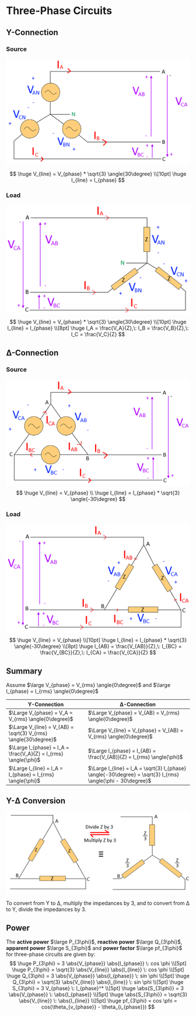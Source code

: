 # Three-Phase Circuits

## Y-Connection

### Source

![3 Phase Y Source](img/ThreePhaseCircuits/3_Phase_Y_Source.png)

$$
\huge V_{line} = V_{phase} * \sqrt{3} \angle{30\degree} \\[10pt]
\huge I_{line} = I_{phase}
$$

### Load

![3 Phase Y Load](img/ThreePhaseCircuits/3_Phase_Y_Load.png)
$$
\huge V_{line} = V_{phase} * \sqrt{3} \angle{30\degree} \\[10pt]
\huge I_{line} = I_{phase} \\[8pt]
\huge I_A = \frac{V_A}{Z},\: I_B = \frac{V_B}{Z},\: I_C = \frac{V_C}{Z}
$$

## Δ-Connection

### Source

![3 Phase Delta Source](img/ThreePhaseCircuits/3_Phase_Delta_Source.png)
$$
\huge V_{line} = V_{phase} \\
\huge I_{line} = I_{phase} * \sqrt{3} \angle{-30\degree}
$$

### Load

![3 Phase Delta Load](img/ThreePhaseCircuits/3_Phase_Delta_Load.png)
$$
\huge V_{line} = V_{phase} \\[10pt]
\huge I_{line} = I_{phase} * \sqrt{3} \angle{-30\degree} \\[8pt]
\huge I_{AB} = \frac{V_{AB}}{Z},\: I_{BC} = \frac{V_{BC}}{Z},\: I_{CA} = \frac{V_{CA}}{Z}
$$

## Summary

Assume $\large V_{phase} = V_{rms} \angle{0\degree}$ and $\large I_{phase} = I_{rms} \angle{0\degree}$

Y-Connection | Δ-Connection
--- | ---
$\Large V_{phase} = V_A = V_{rms} \angle{0\degree}$ | $\Large V_{phase} = V_{AB} = V_{rms} \angle{0\degree}$
$\Large V_{line} = V_{AB} = \sqrt{3} V_{rms} \angle{30\degree}$ | $\Large V_{line} = V_{phase} = V_{AB} = V_{rms} \angle{0\degree}$
$\Large I_{phase} = I_A = \frac{V_A}{Z} = I_{rms} \angle{\phi}$ | $\Large I_{phase} = I_{AB} = \frac{V_{AB}}{Z} = I_{rms} \angle{\phi}$
$\Large I_{line} = I_A = I_{phase} = I_{rms} \angle{\phi}$ | $\Large I_{line} = I_A = \sqrt{3} I_{phase} \angle{-30\degree} = \sqrt{3} I_{rms} \angle{\phi - 30\degree}$

## Y-Δ Conversion

![Y-Delta Conversion](img/ThreePhaseCircuits/Y_Delta_Conversion.png)

To convert from Y to Δ, multiply the impedances by 3, and to convert from Δ to Y, divide the impedances by 3.

## Power

The **active power** $\large P_{3\phi}$, **reactive power** $\large Q_{3\phi}$, **apparent power** $\large S_{3\phi}$ and **power factor** $\large pf_{3\phi}$ for three-phase circuits are given by:
$$
\huge P_{3\phi} = 3 \abs{V_{phase}} \abs{I_{phase}} \: cos \phi \\[5pt]
\huge P_{3\phi} = \sqrt{3} \abs{V_{line}} \abs{I_{line}} \: cos \phi \\[5pt]
\huge Q_{3\phi} = 3 \abs{V_{phase}} \abs{I_{phase}} \: sin \phi \\[5pt]
\huge Q_{3\phi} = \sqrt{3} \abs{V_{line}} \abs{I_{line}} \: sin \phi \\[5pt]
\huge S_{3\phi} = 3 V_{phase} \: I_{phase}^* \\[5pt]
\huge \abs{S_{3\phi}} = 3 \abs{V_{phase}} \: \abs{I_{phase}} \\[5pt]
\huge \abs{S_{3\phi}} = \sqrt{3} \abs{V_{line}} \: \abs{I_{line}} \\[5pt]
\huge pf_{3\phi} = cos \phi = cos(\theta_{v_{phase}} - \theta_{i_{phase}})
$$
